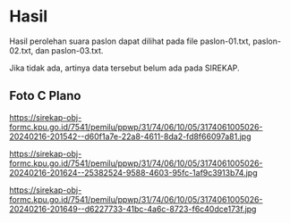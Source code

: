 # Hasil

Hasil perolehan suara paslon dapat dilihat pada file paslon-01.txt, paslon-02.txt, dan paslon-03.txt.

Jika tidak ada, artinya data tersebut belum ada pada SIREKAP.

## Foto C Plano

https://sirekap-obj-formc.kpu.go.id/7541/pemilu/ppwp/31/74/06/10/05/3174061005026-20240216-201542--d60f1a7e-22a8-4611-8da2-fd8f66097a81.jpg

https://sirekap-obj-formc.kpu.go.id/7541/pemilu/ppwp/31/74/06/10/05/3174061005026-20240216-201624--25382524-9588-4603-95fc-1af9c3913b74.jpg

https://sirekap-obj-formc.kpu.go.id/7541/pemilu/ppwp/31/74/06/10/05/3174061005026-20240216-201649--d6227733-41bc-4a6c-8723-f6c40dce173f.jpg
